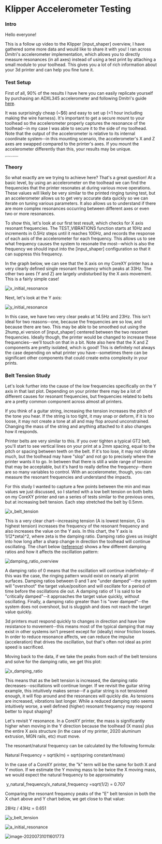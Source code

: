 Klipper Accelerometer Testing
====================

### Intro

Hello everyone!

This is a follow up video to the Klipper [input_shaper] overview, I have gathered some more data and would like to share it with you! I ran across Dmitri's accelerometer implementation, which allows you to directly measure resonances (in all axes) instead of using a test print by attaching a small module to your toolhead. This gives you a lot of rich information about your 3d printer and can help you fine tune it.

### Test Setup

First of all, 90% of the results I have here you can easily replicate yourself by purchasing an ADXL345 accelerometer and following Dmitri's guide [here](https://github.com/KevinOConnor/klipper/blob/5cb576c7ba4040df1acaea1985e24db8a8febbed/docs/Measuring_Resonances.md).

It was surprisingly cheap (~$6) and easy to set up (<1 hour including making the wire harness). It's important to get a secure mount to your toolhead so the accelerometer properly captures the resonance of the toolhead--in my case I was able to secure it to the side of my toolhead. Note that the output of the accelerometer is relative to its internal coordinate system--in this mounting scenario, the accelerometer's X and Z axes are swapped compared to the printer's axes. If you mount the accelerometer differently than this, your results may be unique.

<img src="Images/toolhead_accelerometer.jpg" alt="toolhead_accelerometer" style="zoom: 25%;" />

### Theory

So what exactly are we trying to achieve here? That's a great question! At a basic level, by using an accelerometer on the toolhead we can find the frequencies that the printer resonates at during various move operations. These values will likely be very similar to the printed ringing tuning test, but an accelerometer allows us to get very accurate data quickly so we can iterate on tuning various parameters. It also allows us to understand if there are more complex resonances occurring between different axes or even two or more resonances.

To show this, let's look at our first test result, which checks for X axis resonant frequencies. The TEST_VIBRATIONS function starts at 10Hz and increments in 0.5Hz steps until it reaches 100Hz, and records the response of each axis of the accelerometer for each frequency. This allows us to see what frequency causes the system to resonate the most--which is also the frequency we should input into the [input_shaper] configuration so that it can suppress this frequency. 

In the graph below, we can see that the X axis on my CoreXY printer has a very clearly defined single resonant frequency which peaks at 33Hz. The other two axes (Y and Z) are largely undisturbed by the X axis movement. This is a fairly simple case!

![x_initial_resonance](Images/x_initial_resonance.png)

Next, let's look at the Y axis:

![y_initial_resonance](Images/y_initial_resonance.png)

In this case, we have two very clear peaks at 14.5Hz and 23Hz. This isn't ideal for two reasons--one, because the frequencies are so low, and because there are two. This may be able to be smoothed out using the 2hump_ei version of [input_shaper] centered between the two resonant frequencies. Ideally though, the printer would be changed to increase these frequencies--we'll touch on that in a bit. Note also here that the X and Z components are pretty isolated, which is good! This is definitely not always the case depending on what printer you have--sometimes there can be significant other components that could create extra complexity in your prints.



### Belt Tension Study

Let's look further into the cause of the low frequencies specifically on the Y axis in that last plot. Depending on your printer there may be a lot of different causes for resonant frequencies, but frequencies related to belts are a pretty common component across almost all printers. 

If you think of a guitar string, increasing the tension increases the pitch of the tone you hear. If the string is too tight, it may snap or deform, if it is too loose, it may not create a tone at all and may flop around unconstrained. Changing the mass of the string and anything attached to it also changes how it responds. 

Printer belts are very similar to this. If you over tighten a typical GT2 belt, you'll start to see vertical lines on your print at a 2mm spacing, equal to the pitch or spacing between teeth on the belt. If it's too lose, it may not vibrate much, but the toolhead may have "slop" and not go to precisely where the printer wants it to go. In between that there is still a wide range of tension that may be acceptable, but it's hard to really define the frequency--there are so many variables to control. With an accelerometer, though, you can measure the resonant frequencies and understand the impacts. 

For this study I wanted to capture a few points between the min and max values we just discussed, so I started with a low belt tension on both belts on my CoreXY printer and ran a series of tests similar to the previous ones, but at increasing belt tension. Each step stretched the belt by 0.5mm. 

![x_belt_tension](Images/x_belt_tension.png)



This is a very clear chart--increasing tension (A is lowest tension, G is highest tension) increases the frequency of the resonant frequency and also increases the value on the Y axis. In this chart, the Y axis is 1/(2*zeta)^2, where zeta is the damping ratio. Damping ratio gives us insight into how long after a sharp change in direction the toolhead will continue oscillating. The chart below ([reference](https://en.wikipedia.org/wiki/File:2nd_Order_Damping_Ratios.svg)) shows a few different damping ratios and how it affects the oscillation pattern: 

![damping_ratio_overview](Images/damping_ratio_overview.png)

A damping ratio of 0 means that the oscillation will continue indefinitely--if this was the case, the ringing pattern would exist on nearly all print surfaces. Damping ratios between 0 and 1 are "under damped"--the system will "overshoot" the target value/position and will oscillate for a period of time before the oscillations die out. A damping ratio of 1 is said to be "critically damped"--it approaches the target value quickly, without oscillating. Finally, a damping ratio greater than 1 is "over damped"--the system does not overshoot, but is sluggish and does not reach the target value quickly.

3d printers must respond quickly to changes in direction and have low resistance to movement--this means most of the typical damping that may exist in other systems isn't present except for (ideally) minor friction losses. In order to reduce resonance affects, we can reduce the impulse (acceleration) that drives the oscillation, but that's often not ideal as print speed is sacrificed. 

Moving back to the data, if we take the peaks from each of the belt tensions and solve for the damping ratio, we get this plot:

![x_damping_ratio](Images/x_damping_ratio.png)

This means that as the belt tension is increased, the damping ratio decreases--oscillations will continue longer. If we revisit the guitar string example, this intuitively makes sense--if a guitar string is not tensioned enough, it will flop around and the resonances will quickly die. As tensions are increased, vibrations last longer. While a reduced damping ratio seems intuitively worse, a well defined (higher) resonant frequency may respond better to input shaping?

Let's revisit Y resonance. In a CoreXY printer, the mass is significantly higher when moving in the Y direction because the toolhead (X mass) plus the entire X axis structure (in the case of my printer, 2020 aluminum extrusion, MGN rails, etc) must move. 

The resonant/natural frequency can be calculated by the following formula:

Natural Frequency = sqrt(k/m) = sqrt(spring constant/mass)

In the case of a CoreXY printer, the "k" term will be the same for both X and Y motion. If we estimate the Y moving mass to be twice the X moving mass, we would expect the natural frequency to be approximately 

​	y_natural_frequency/x_natural_frequency =sqrt(1/2) = 0.707

Comparing the resonant frequency peaks of the "E" belt tension in both the X chart above and Y chart below, we get close to that value:

28Hz / 43Hz = 0.651

![y_belt_tension](Images/y_belt_tension.png)

![a_initial_resonance](Images/a_initial_resonance.png)



![image-20200731011601773](Images/image-20200731011601773.png)

